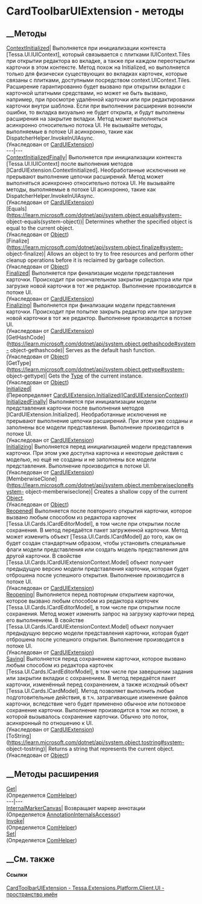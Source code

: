 # CardToolbarUIExtension - методы
##  __Методы
[ContextInitialized](M_Tessa_UI_Cards_CardUIExtension_ContextInitialized.htm)|
Выполняется при инициализации контекста [Tessa.UI.IUIContext], который
связывается с плитками IUIContext.Tiles при открытии редактора во вкладке, а
также при каждом переоткрытии карточки в этом контексте. Метод похож на
Initialized, но выполняется только для физически существующих во вкладках
карточек, которые связаны с плитками, доступными посредством
context.UIContext.Tiles. Расширение гарантированно будет вызвано при открытии
вкладки с карточкой штатными средствами, но может не быть вызвано, например,
при просмотре удалённой карточки или при редактировании карточки внутри
шаблона. Если при выполнении расширения возникли ошибки, то вкладка визуально
не будет открыта, и будут выполнены расширения на закрытие вкладки. Метод
может выполняться асинхронно относительно потока UI. Не вызывайте методы,
выполняемые в потоке UI асинхронно, такие как
DispatcherHelper.InvokeInUIAsync.  
(Унаследован от [CardUIExtension](T_Tessa_UI_Cards_CardUIExtension.htm))  
---|---  
[ContextInitializedFinally](M_Tessa_UI_Cards_CardUIExtension_ContextInitializedFinally.htm)|
Выполняется при инициализации контекста [Tessa.UI.IUIContext] после выполнения
методов [ICardUIExtension.ContextInitialized]. Необработанные исключения не
прерывают выполнение цепочки расширений. Метод может выполняться асинхронно
относительно потока UI. Не вызывайте методы, выполняемые в потоке UI
асинхронно, такие как DispatcherHelper.InvokeInUIAsync.  
(Унаследован от [CardUIExtension](T_Tessa_UI_Cards_CardUIExtension.htm))  
[Equals](https://learn.microsoft.com/dotnet/api/system.object.equals#system-
object-equals\(system-object\))| Determines whether the specified object is
equal to the current object.  
(Унаследован от
[Object](https://learn.microsoft.com/dotnet/api/system.object))  
[Finalize](https://learn.microsoft.com/dotnet/api/system.object.finalize#system-
object-finalize)| Allows an object to try to free resources and perform other
cleanup operations before it is reclaimed by garbage collection.  
(Унаследован от
[Object](https://learn.microsoft.com/dotnet/api/system.object))  
[Finalized](M_Tessa_UI_Cards_CardUIExtension_Finalized.htm)|  Выполняется при
финализации модели представления карточки. Происходит при окончательном
закрытии редактора или при загрузке новой карточки в тот же редактор.
Выполнение производится в потоке UI.  
(Унаследован от [CardUIExtension](T_Tessa_UI_Cards_CardUIExtension.htm))  
[Finalizing](M_Tessa_UI_Cards_CardUIExtension_Finalizing.htm)|  Выполняется
при финализации модели представления карточки. Происходит при попытке закрыть
редактор или при загрузке новой карточки в тот же редактор. Выполнение
производится в потоке UI.  
(Унаследован от [CardUIExtension](T_Tessa_UI_Cards_CardUIExtension.htm))  
[GetHashCode](https://learn.microsoft.com/dotnet/api/system.object.gethashcode#system-
object-gethashcode)| Serves as the default hash function.  
(Унаследован от
[Object](https://learn.microsoft.com/dotnet/api/system.object))  
[GetType](https://learn.microsoft.com/dotnet/api/system.object.gettype#system-
object-gettype)| Gets the
[Type](https://learn.microsoft.com/dotnet/api/system.type) of the current
instance.  
(Унаследован от
[Object](https://learn.microsoft.com/dotnet/api/system.object))  
[Initialized](M_Tessa_Extensions_Platform_Client_UI_CardToolbarUIExtension_Initialized.htm)|  
(Переопределяет
[CardUIExtension.Initialized(ICardUIExtensionContext)](M_Tessa_UI_Cards_CardUIExtension_Initialized.htm))  
[InitializedFinally](M_Tessa_UI_Cards_CardUIExtension_InitializedFinally.htm)|
Выполняется при инициализации модели представления карточки после выполнения
методов [ICardUIExtension.Initialized]. Необработанные исключения не прерывают
выполнение цепочки расширений. При этом уже созданы и заполнены все модели
представления. Выполнение производится в потоке UI.  
(Унаследован от [CardUIExtension](T_Tessa_UI_Cards_CardUIExtension.htm))  
[Initializing](M_Tessa_UI_Cards_CardUIExtension_Initializing.htm)|
Выполняется перед инициализацией модели представления карточки. При этом уже
доступна карточка и некоторые действия с моделью, но ещё не созданы и не
заполнены все модели представления. Выполнение производится в потоке UI.  
(Унаследован от [CardUIExtension](T_Tessa_UI_Cards_CardUIExtension.htm))  
[MemberwiseClone](https://learn.microsoft.com/dotnet/api/system.object.memberwiseclone#system-
object-memberwiseclone)| Creates a shallow copy of the current
[Object](https://learn.microsoft.com/dotnet/api/system.object).  
(Унаследован от
[Object](https://learn.microsoft.com/dotnet/api/system.object))  
[Reopened](M_Tessa_UI_Cards_CardUIExtension_Reopened.htm)|  Выполняется после
повторного открытия карточки, которое вызвано любым способом из редактора
карточек [Tessa.UI.Cards.ICardEditorModel], в том числе при открытии после
сохранения. В метод передаётся пакет загруженной карточки. Метод может
изменить объект [Tessa.UI.Cards.ICardModel] до того, как он будет создан
стандартным образом, чтобы установить специальные флаги модели представления
или создать модель представления для другой карточки. В свойстве
[Tessa.UI.Cards.ICardUIExtensionContext.Model] объект получает предыдущую
версию модели представления карточки, которая будет отброшена после успешного
открытия. Выполнение производится в потоке UI.  
(Унаследован от [CardUIExtension](T_Tessa_UI_Cards_CardUIExtension.htm))  
[Reopening](M_Tessa_UI_Cards_CardUIExtension_Reopening.htm)|  Выполняется
перед повторным открытием карточки, которое вызвано любым способом из
редактора карточек [Tessa.UI.Cards.ICardEditorModel], в том числе при открытии
после сохранения. Метод может изменить запрос на загрузку карточки перед его
выполнением. В свойстве [Tessa.UI.Cards.ICardUIExtensionContext.Model] объект
получает предыдущую версию модели представления карточки, которая будет
отброшена после успешного открытия. Выполнение производится в потоке UI.  
(Унаследован от [CardUIExtension](T_Tessa_UI_Cards_CardUIExtension.htm))  
[Saving](M_Tessa_UI_Cards_CardUIExtension_Saving.htm)|  Выполняется перед
сохранением карточки, которое вызвано любым способом из редактора карточек
[Tessa.UI.Cards.ICardEditorModel], в том числе при завершении задания или
закрытии вкладки с сохранением. В метод передаётся пакет карточки, изменённый
перед сохранением, а также исходный объект [Tessa.UI.Cards.ICardModel]. Метод
позволяет выполнить любые подготовительные действия, в т.ч. затрагивающие
изменение файлов карточки, вследствие чего будет применено обычное или
потоковое сохранение карточки. Выполнение производится в том же потоке, в
которой вызывалось сохранение карточки. Обычно это поток, асинхронный по
отношению к UI.  
(Унаследован от [CardUIExtension](T_Tessa_UI_Cards_CardUIExtension.htm))  
[ToString](https://learn.microsoft.com/dotnet/api/system.object.tostring#system-
object-tostring)| Returns a string that represents the current object.  
(Унаследован от
[Object](https://learn.microsoft.com/dotnet/api/system.object))  
##  __Методы расширения
[Get](M_Tessa_Extensions_Default_Client_EDS_ComHelper_Get.htm)|  
(Определяется
[ComHelper](T_Tessa_Extensions_Default_Client_EDS_ComHelper.htm))  
---|---  
[InternalMarkerCanvas](M_Tessa_UI_Views_Charting_Annotations_AnnotationInternalsAccessor_InternalMarkerCanvas.htm)|
Возвращает маркер аннотации  
(Определяется
[AnnotationInternalsAccessor](T_Tessa_UI_Views_Charting_Annotations_AnnotationInternalsAccessor.htm))  
[Invoke](M_Tessa_Extensions_Default_Client_EDS_ComHelper_Invoke.htm)|  
(Определяется
[ComHelper](T_Tessa_Extensions_Default_Client_EDS_ComHelper.htm))  
[Set](M_Tessa_Extensions_Default_Client_EDS_ComHelper_Set.htm)|  
(Определяется
[ComHelper](T_Tessa_Extensions_Default_Client_EDS_ComHelper.htm))  
##  __См. также
#### Ссылки
[CardToolbarUIExtension -
](T_Tessa_Extensions_Platform_Client_UI_CardToolbarUIExtension.htm)
[Tessa.Extensions.Platform.Client.UI - пространство
имён](N_Tessa_Extensions_Platform_Client_UI.htm)
